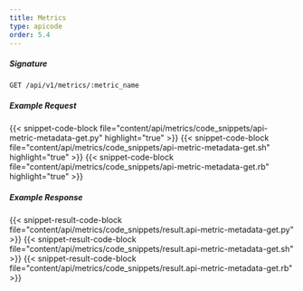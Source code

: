```yaml
---
title: Metrics
type: apicode
order: 5.4
---
```


##### Signature
`GET /api/v1/metrics/:metric_name`
##### Example Request
{{< snippet-code-block file="content/api/metrics/code_snippets/api-metric-metadata-get.py" highlight="true" >}}
{{< snippet-code-block file="content/api/metrics/code_snippets/api-metric-metadata-get.sh" highlight="true" >}}
{{< snippet-code-block file="content/api/metrics/code_snippets/api-metric-metadata-get.rb" highlight="true" >}}
##### Example Response
{{< snippet-result-code-block file="content/api/metrics/code_snippets/result.api-metric-metadata-get.py" >}}
{{< snippet-result-code-block file="content/api/metrics/code_snippets/result.api-metric-metadata-get.sh" >}}
{{< snippet-result-code-block file="content/api/metrics/code_snippets/result.api-metric-metadata-get.rb" >}}